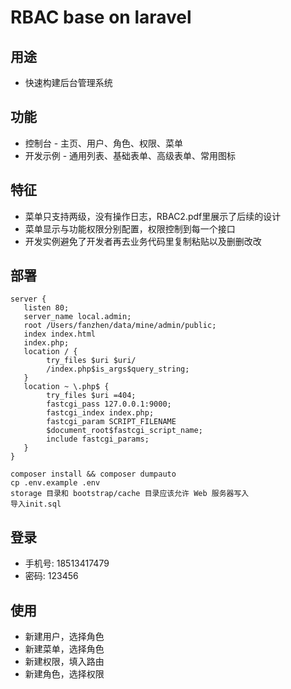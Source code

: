 # RBAC base on laravel

## 用途
- 快速构建后台管理系统

## 功能
- 控制台 - 主页、用户、角色、权限、菜单
- 开发示例 - 通用列表、基础表单、高级表单、常用图标

## 特征
- 菜单只支持两级，没有操作日志，RBAC2.pdf里展示了后续的设计
- 菜单显示与功能权限分别配置，权限控制到每一个接口
- 开发实例避免了开发者再去业务代码里复制粘贴以及删删改改

## 部署

```
server {
   listen 80;
   server_name local.admin;
   root /Users/fanzhen/data/mine/admin/public;
   index index.html
   index.php;
   location / {
        try_files $uri $uri/
        /index.php$is_args$query_string;
   }
   location ~ \.php$ {
        try_files $uri =404;
        fastcgi_pass 127.0.0.1:9000;
        fastcgi_index index.php;
        fastcgi_param SCRIPT_FILENAME
        $document_root$fastcgi_script_name;
        include fastcgi_params;
   }
}
```

```
composer install && composer dumpauto
cp .env.example .env
storage 目录和 bootstrap/cache 目录应该允许 Web 服务器写入
导入init.sql
```

## 登录
- 手机号: 18513417479
- 密码: 123456

## 使用
- 新建用户，选择角色
- 新建菜单，选择角色
- 新建权限，填入路由
- 新建角色，选择权限
